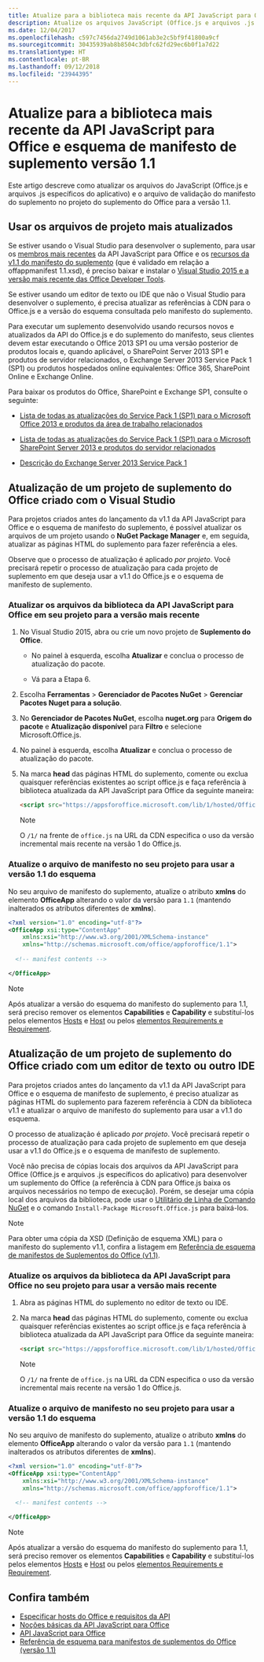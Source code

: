 ```yaml
---
title: Atualize para a biblioteca mais recente da API JavaScript para Office e esquema de manifesto de suplemento versão 1.1
description: Atualize os arquivos JavaScript (Office.js e arquivos .js específicos do aplicativo) e o arquivo de validação de manifesto do suplemento no seu projeto de Suplemento do Office para a versão 1.1.
ms.date: 12/04/2017
ms.openlocfilehash: c597c7456da2749d1061ab3e2c5bf9f41800a9cf
ms.sourcegitcommit: 30435939ab8b8504c3dbfc62fd29ec6b0f1a7d22
ms.translationtype: HT
ms.contentlocale: pt-BR
ms.lasthandoff: 09/12/2018
ms.locfileid: "23944395"
---
```

# <a name="update-to-the-latest-javascript-api-for-office-library-and-version-11-add-in-manifest-schema"></a>Atualize para a biblioteca mais recente da API JavaScript para Office e esquema de manifesto de suplemento versão 1.1

Este artigo descreve como atualizar os arquivos do JavaScript (Office.js e arquivos .js específicos do aplicativo) e o arquivo de validação do manifesto do suplemento no projeto do suplemento do Office para a versão 1.1.

## <a name="use-the-most-up-to-date-project-files"></a>Usar os arquivos de projeto mais atualizados

Se estiver usando o Visual Studio para desenvolver o suplemento, para usar os [membros mais recentes](https://docs.microsoft.com/javascript/office/what's-changed-in-the-javascript-api-for-office?view=office-js) da API JavaScript para Office e os [recursos da v1.1 do manifesto do suplemento](../develop/add-in-manifests.md) (que é validado em relação a offappmanifest 1.1.xsd), é preciso baixar e instalar o [Visual Studio 2015 e a versão mais recente das Office Developer Tools](https://www.visualstudio.com/features/office-tools-vs).

Se estiver usando um editor de texto ou IDE que não o Visual Studio para desenvolver o suplemento, é precisa atualizar as referências à CDN para o Office.js e a versão do esquema consultada pelo manifesto do suplemento.

Para executar um suplemento desenvolvido usando recursos novos e atualizados da API do Office.js e do suplemento do manifesto, seus clientes devem estar executando o Office 2013 SP1 ou uma versão posterior de produtos locais e, quando aplicável, o SharePoint Server 2013 SP1 e produtos de servidor relacionados, o Exchange Server 2013 Service Pack 1 (SP1) ou produtos hospedados online equivalentes: Office 365, SharePoint Online e Exchange Online.

Para baixar os produtos do Office, SharePoint e Exchange SP1, consulte o seguinte:

- [Lista de todas as atualizações do Service Pack 1 (SP1) para o Microsoft Office 2013 e produtos da área de trabalho relacionados](http://support.microsoft.com/kb/2850036)
    
- [Lista de todas as atualizações do Service Pack 1 (SP1) para o Microsoft SharePoint Server 2013 e produtos do servidor relacionados](http://support.microsoft.com/kb/2850035)
    
- [Descrição do Exchange Server 2013 Service Pack 1](http://support.microsoft.com/kb/2926248)
    

## <a name="updating-an-office-add-in-project-created-with-visual-studio"></a>Atualização de um projeto de suplemento do Office criado com o Visual Studio

Para projetos criados antes do lançamento da v1.1 da API JavaScript para Office e o esquema de manifesto do suplemento, é possível atualizar os arquivos de um projeto usando o **NuGet Package Manager** e, em seguida, atualizar as páginas HTML do suplemento para fazer referência a eles. 

Observe que o processo de atualização é aplicado _por projeto_. Você precisará repetir o processo de atualização para cada projeto de suplemento em que deseja usar a v1.1 do Office.js e o esquema de manifesto de suplemento.


### <a name="update-the-javascript-api-for-office-library-files-in-your-project-to-the-newest-release"></a>Atualizar os arquivos da biblioteca da API JavaScript para Office em seu projeto para a versão mais recente


1. No Visual Studio 2015, abra ou crie um novo projeto de **Suplemento do Office**.
    
      - No painel à esquerda, escolha **Atualizar** e conclua o processo de atualização do pacote.
    
      - Vá para a Etapa 6.
    
2. Escolha **Ferramentas**  >  **Gerenciador de Pacotes NuGet**  >  **Gerenciar Pacotes Nuget para a solução**.
    
3. No **Gerenciador de Pacotes NuGet**, escolha **nuget.org** para **Origem do pacote** e **Atualização disponível** para **Filtro** e selecione Microsoft.Office.js.
    
4. No painel à esquerda, escolha **Atualizar** e conclua o processo de atualização do pacote.
    
5. Na marca **head** das páginas HTML do suplemento, comente ou exclua quaisquer referências existentes ao script office.js e faça referência à biblioteca atualizada da API JavaScript para Office da seguinte maneira:
    
    ```html
    <script src="https://appsforoffice.microsoft.com/lib/1/hosted/Office.js" type="text/javascript"></script>
    ```

   > [!NOTE] 
   > O `/1/` na frente de `office.js` na URL da CDN especifica o uso da versão incremental mais recente na versão 1 do Office.js.   


### <a name="update-the-manifest-file-in-your-project-to-use-schema-version-11"></a>Atualize o arquivo de manifesto no seu projeto para usar a versão 1.1 do esquema

No seu arquivo de manifesto do suplemento, atualize o atributo **xmlns** do elemento **OfficeApp** alterando o valor da versão para `1.1` (mantendo inalterados os atributos diferentes de **xmlns**).
    
```xml
<?xml version="1.0" encoding="utf-8"?>
<OfficeApp xsi:type="ContentApp" 
    xmlns:xsi="http://www.w3.org/2001/XMLSchema-instance" 
    xmlns="http://schemas.microsoft.com/office/appforoffice/1.1">
  
  <!-- manifest contents -->

</OfficeApp>
```

> [!NOTE] 
> Após atualizar a versão do esquema do manifesto do suplemento para 1.1, será preciso remover os elementos **Capabilities** e **Capability** e substituí-los pelos elementos [Hosts](https://docs.microsoft.com/javascript/office/manifest/hosts?view=office-js) e [Host](https://docs.microsoft.com/javascript/office/manifest/host?view=office-js) ou pelos [elementos Requirements e Requirement](specify-office-hosts-and-api-requirements.md).

## <a name="updating-an-office-add-in-project-created-with-a-text-editor-or-other-ide"></a>Atualização de um projeto de suplemento do Office criado com um editor de texto ou outro IDE

Para projetos criados antes do lançamento da v1.1 da API JavaScript para Office e o esquema de manifesto de suplemento, é preciso atualizar as páginas HTML do suplemento para fazerem referência à CDN da biblioteca v1.1 e atualizar o arquivo de manifesto do suplemento para usar a v1.1 do esquema. 

O processo de atualização é aplicado _por projeto_. Você precisará repetir o processo de atualização para cada projeto de suplemento em que deseja usar a v1.1 do Office.js e o esquema de manifesto de suplemento.

Você não precisa de cópias locais dos arquivos da API JavaScript para Office (Office.js e arquivos .js específicos do aplicativo) para desenvolver um suplemento do Office (a referência à CDN para Office.js baixa os arquivos necessários no tempo de execução). Porém, se desejar uma cópia local dos arquivos da biblioteca, pode usar o [Utilitário de Linha de Comando NuGet](http://docs.nuget.org/consume/installing-nuget) e o comando `Install-Package Microsoft.Office.js` para baixá-los.

> [!NOTE] 
> Para obter uma cópia da XSD (Definição de esquema XML) para o manifesto do suplemento v1.1, confira a listagem em [Referência de esquema de manifestos de Suplementos do Office (v1.1)](../develop/add-in-manifests.md).


### <a name="update-the-javascript-api-for-office-library-files-in-your-project-to-use-the-newest-release"></a>Atualize os arquivos da biblioteca da API JavaScript para Office no seu projeto para usar a versão mais recente

1. Abra as páginas HTML do suplemento no editor de texto ou IDE.
    
2. Na marca **head** das páginas HTML do suplemento, comente ou exclua quaisquer referências existentes ao script office.js e faça referência à biblioteca atualizada da API JavaScript para Office da seguinte maneira:
    
    ```html
    <script src="https://appsforoffice.microsoft.com/lib/1/hosted/Office.js" type="text/javascript"></script>
    ```

   > [!NOTE] 
   > O `/1/` na frente de `office.js` na URL da CDN especifica o uso da versão incremental mais recente na versão 1 do Office.js.   

### <a name="update-the-manifest-file-in-your-project-to-use-schema-version-11"></a>Atualize o arquivo de manifesto no seu projeto para usar a versão 1.1 do esquema

No seu arquivo de manifesto do suplemento, atualize o atributo **xmlns** do elemento **OfficeApp** alterando o valor da versão para `1.1` (mantendo inalterados os atributos diferentes de **xmlns**).
    
```xml
<?xml version="1.0" encoding="utf-8"?>
<OfficeApp xsi:type="ContentApp" 
    xmlns:xsi="http://www.w3.org/2001/XMLSchema-instance" 
    xmlns="http://schemas.microsoft.com/office/appforoffice/1.1">
  
  <!-- manifest contents -->

</OfficeApp>
```

> [!NOTE] 
> Após atualizar a versão do esquema do manifesto do suplemento para 1.1, será preciso remover os elementos **Capabilities** e **Capability** e substituí-los pelos elementos [Hosts](https://docs.microsoft.com/javascript/office/manifest/hosts?view=office-js) e [Host](https://docs.microsoft.com/javascript/office/manifest/host?view=office-js) ou pelos [elementos Requirements e Requirement](specify-office-hosts-and-api-requirements.md).
    

## <a name="see-also"></a>Confira também

- [Especificar hosts do Office e requisitos da API](specify-office-hosts-and-api-requirements.md) 
- [Noções básicas da API JavaScript para Office](understanding-the-javascript-api-for-office.md)    
- [API JavaScript para Office](https://docs.microsoft.com/javascript/office/javascript-api-for-office?view=office-js)   
- [Referência de esquema para manifestos de suplementos do Office (versão 1.1)](../develop/add-in-manifests.md)
    

